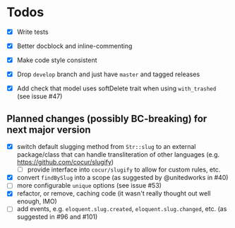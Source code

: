 # Todos

- [x] Write tests
- [x] Better docblock and inline-commenting
- [x] Make code style consistent
- [x] Drop `develop` branch and just have `master` and tagged releases
- [x] Add check that model uses softDelete trait when using `with_trashed` (see issue #47)


## Planned changes (possibly BC-breaking) for next major version

- [x] switch default slugging method from `Str::slug` to an external package/class that can handle transliteration of other languages (e.g. https://github.com/cocur/slugify)
    - [ ] provide interface into `cocur/slugify` to allow for custom rules, etc.
- [X] convert `findBySlug` into a scope (as suggested by @unitedworks in #40)
- [ ] more configurable `unique` options (see issue #53)
- [x] refactor, or remove, caching code (it wasn't really thought out well enough, IMO)
- [ ] add events, e.g. `eloquent.slug.created`, `eloquent.slug.changed`, etc. (as suggested in #96 and #101)
